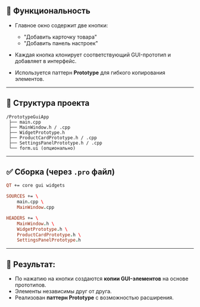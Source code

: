 ## 🔧 **Функциональность**

* Главное окно содержит две кнопки:

  * "Добавить карточку товара"
  * "Добавить панель настроек"
* Каждая кнопка клонирует соответствующий GUI-прототип и добавляет в интерфейс.
* Используется паттерн **Prototype** для гибкого копирования элементов.

---

## 📁 Структура проекта

```
/PrototypeGuiApp
 ├── main.cpp
 ├── MainWindow.h / .cpp
 ├── WidgetPrototype.h
 ├── ProductCardPrototype.h / .cpp
 ├── SettingsPanelPrototype.h / .cpp
 └── form.ui (опционально)
```

---

## ✅ Сборка (через `.pro` файл)

```pro
QT += core gui widgets

SOURCES += \
    main.cpp \
    MainWindow.cpp

HEADERS += \
    MainWindow.h \
    WidgetPrototype.h \
    ProductCardPrototype.h \
    SettingsPanelPrototype.h
```

---

## 🧪 Результат:

* По нажатию на кнопки создаются **копии GUI-элементов** на основе прототипов.
* Элементы независимы друг от друга.
* Реализован **паттерн Prototype** с возможностью расширения.
